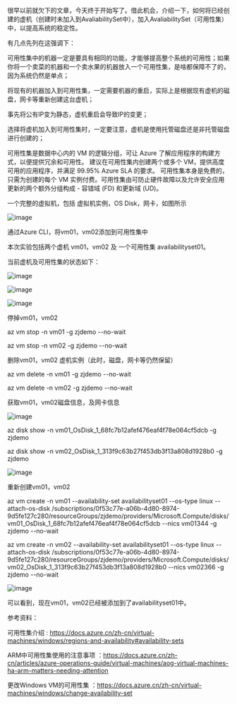 很早以前就欠下的文章，今天终于开始写了。借此机会，介绍一下，如何将已经创建的虚机（创建时未加入到AvaliabilitySet中），加入AvaliabilitySet（可用性集）中，以提高系统的稳定性。



有几点先列在这强调下：

可用性集中的机器一定是要具有相同的功能，才能够提高整个系统的可用性；如果你将一个卖菜的机器和一个卖水果的机器放入一个可用性集，是啥都保障不了的，因为系统仍然是单点；

将现有的机器加入到可用性集，一定需要机器的重启，实际上是根据现有虚机的磁盘，网卡等重新创建这台虚机；

事先将公有IP变为静态，虚机重启会导致IP的变更；

选择将虚机加入到可用性集时，一定要注意，虚机是使用托管磁盘还是非托管磁盘进行创建的；



可用性集是数据中心内的 VM 的逻辑分组，可让 Azure 了解应用程序的构建方式，以便提供冗余和可用性。 建议在可用性集内创建两个或多个 VM，提供高度可用的应用程序，并满足 99.95% Azure SLA 的要求。 可用性集本身是免费的，只需为创建的每个 VM 实例付费。可用性集由可防止硬件故障以及允许安全应用更新的两个额外分组构成 - 容错域 (FD) 和更新域 (UD)。



一个完整的虚拟机，包括 虚拟机实例，OS Disk，网卡，如图所示

![image](https://github.com/CohenLyon/OCPChinaPTSALLDOCS/blob/patch-1/01.BLOG/images/%E5%A6%82%E4%BD%95%E5%B0%86%E5%B7%B2%E5%88%9B%E5%BB%BA%E5%A5%BD%E7%9A%84%E8%99%9A%E6%9C%BA%E5%8A%A0%E5%85%A5%E5%88%B0%E8%99%9A%E6%8B%9F%E6%9C%BA%E8%A7%84%E6%A8%A1%E9%9B%8601.webp)

通过Azure CLI，将vm01，vm02添加到可用性集中



本次实验包括两个虚机 vm01，vm02 及 一个可用性集 availabilityset01。



当前虚机及可用性集的状态如下：

![image](https://github.com/CohenLyon/OCPChinaPTSALLDOCS/blob/patch-1/01.BLOG/images/%E5%A6%82%E4%BD%95%E5%B0%86%E5%B7%B2%E5%88%9B%E5%BB%BA%E5%A5%BD%E7%9A%84%E8%99%9A%E6%9C%BA%E5%8A%A0%E5%85%A5%E5%88%B0%E8%99%9A%E6%8B%9F%E6%9C%BA%E8%A7%84%E6%A8%A1%E9%9B%8602.webp)

![image](https://github.com/CohenLyon/OCPChinaPTSALLDOCS/blob/patch-1/01.BLOG/images/%E5%A6%82%E4%BD%95%E5%B0%86%E5%B7%B2%E5%88%9B%E5%BB%BA%E5%A5%BD%E7%9A%84%E8%99%9A%E6%9C%BA%E5%8A%A0%E5%85%A5%E5%88%B0%E8%99%9A%E6%8B%9F%E6%9C%BA%E8%A7%84%E6%A8%A1%E9%9B%8603.webp)

![image](https://github.com/CohenLyon/OCPChinaPTSALLDOCS/blob/patch-1/01.BLOG/images/%E5%A6%82%E4%BD%95%E5%B0%86%E5%B7%B2%E5%88%9B%E5%BB%BA%E5%A5%BD%E7%9A%84%E8%99%9A%E6%9C%BA%E5%8A%A0%E5%85%A5%E5%88%B0%E8%99%9A%E6%8B%9F%E6%9C%BA%E8%A7%84%E6%A8%A1%E9%9B%8604.webp)

停掉vm01，vm02

  az vm stop -n vm01 -g zjdemo --no-wait
  
  az vm stop -n vm02 -g zjdemo --no-wait

删除vm01，vm02 虚机实例（此时，磁盘，网卡等仍然保留）

  az vm delete -n vm01 -g zjdemo --no-wait
  
  az vm delete -n vm02 -g zjdemo --no-wait

获取vm01，vm02磁盘信息，及网卡信息

![image](https://github.com/CohenLyon/OCPChinaPTSALLDOCS/blob/patch-1/01.BLOG/images/%E5%A6%82%E4%BD%95%E5%B0%86%E5%B7%B2%E5%88%9B%E5%BB%BA%E5%A5%BD%E7%9A%84%E8%99%9A%E6%9C%BA%E5%8A%A0%E5%85%A5%E5%88%B0%E8%99%9A%E6%8B%9F%E6%9C%BA%E8%A7%84%E6%A8%A1%E9%9B%8605.webp)

  az disk show -n vm01_OsDisk_1_68fc7b12afef476eaf4f78e064cf5dcb -g zjdemo
  
  az disk show -n vm02_OsDisk_1_313f9c63b27f453db3f13a808d1928b0 -g zjdemo

![image](https://github.com/CohenLyon/OCPChinaPTSALLDOCS/blob/patch-1/01.BLOG/images/%E5%A6%82%E4%BD%95%E5%B0%86%E5%B7%B2%E5%88%9B%E5%BB%BA%E5%A5%BD%E7%9A%84%E8%99%9A%E6%9C%BA%E5%8A%A0%E5%85%A5%E5%88%B0%E8%99%9A%E6%8B%9F%E6%9C%BA%E8%A7%84%E6%A8%A1%E9%9B%8606.webp)

重新创建vm01，vm02

  az vm create -n vm01 --availability-set availabilityset01 --os-type linux --attach-os-disk /subscriptions/0f53c77e-a06b-4d80-8974-9d5fe127c280/resourceGroups/zjdemo/providers/Microsoft.Compute/disks/vm01_OsDisk_1_68fc7b12afef476eaf4f78e064cf5dcb --nics vm01344 -g zjdemo --no-wait

  az vm create -n vm02 --availability-set availabilityset01 --os-type linux --attach-os-disk /subscriptions/0f53c77e-a06b-4d80-8974-9d5fe127c280/resourceGroups/zjdemo/providers/Microsoft.Compute/disks/vm02_OsDisk_1_313f9c63b27f453db3f13a808d1928b0 --nics vm02366 -g zjdemo --no-wait

![image](https://github.com/CohenLyon/OCPChinaPTSALLDOCS/blob/patch-1/01.BLOG/images/%E5%A6%82%E4%BD%95%E5%B0%86%E5%B7%B2%E5%88%9B%E5%BB%BA%E5%A5%BD%E7%9A%84%E8%99%9A%E6%9C%BA%E5%8A%A0%E5%85%A5%E5%88%B0%E8%99%9A%E6%8B%9F%E6%9C%BA%E8%A7%84%E6%A8%A1%E9%9B%8607.webp)


可以看到，现在vm01，vm02已经被添加到了availabilityset01中。



参考资料：

可用性集介绍 :  https://docs.azure.cn/zh-cn/virtual-machines/windows/regions-and-availability#availability-sets

ARM中可用性集使用的注意事项 ：https://docs.azure.cn/zh-cn/articles/azure-operations-guide/virtual-machines/aog-virtual-machines-ha-arm-matters-needing-attention

更改Windows VM的可用性集 ：https://docs.azure.cn/zh-cn/virtual-machines/windows/change-availability-set
